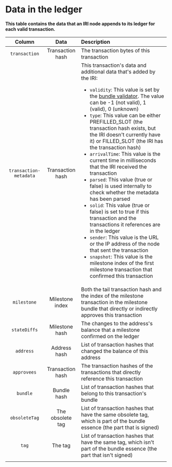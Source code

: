 # Data in the ledger

**This table contains the data that an IRI node appends to its ledger for each valid transaction.**

| **Column**|    **Data**                                            | **Description**           
| :-------------------: |  :---------------------------------------: | :----------------------------------------
| `transaction`     |Transaction hash     | The transaction bytes of this transaction|
| `transaction-metadata` | Transaction hash|This transaction's data and additional data that's added by the IRI: <ul><li>`validity`: This value is set by the [bundle validator](concepts/transaction-validation.md#bundle-validator). The value can be -1 (not valid), 1 (valid), 0 (unknown)</li><li>`type`: This value can be either PREFILLED_SLOT (the transaction hash exists, but the IRI doesn't currently have it) or FILLED_SLOT (the IRI has the transaction hash)</li><li>`arrivalTime`: This value is the current time in milliseconds that the IRI received the transaction</li><li>`parsed`: This value (true or false) is used internally to check whether the metadata has been parsed</li><li>`solid`: This value (true or false) is set to true if this transaction and the transactions it references are in the ledger</li><li>`sender`: This value is the URL or the IP address of the node that sent the transaction</li><li>`snapshot`: This value is the milestone index of the first milestone transaction that confirmed this transaction</li></ul>
|`milestone`      |Milestone index      | Both the tail transaction hash and the index of the milestone transaction in the milestone bundle that directly or indirectly approves this transaction                |
| `stateDiffs`        |Milestone hash          |  The changes to the address's balance that a milestone confirmed on the ledger   |
| `address`          | Address hash         | List of transaction hashes that changed the balance of this address|
|`approvees`       |Transaction hash | The transaction hashes of the transactions that directly reference this transaction|
|`bundle`       |  Bundle hash| List of transaction hashes that belong to this transaction's bundle |
|`obsoleteTag`       | The obsolete tag |List of transaction hashes that have the same obsolete tag, which is part of the bundle essence (the part that is signed)|
|`tag`       | The tag |List of transaction hashes that have the same tag, which isn't part of the bundle essence (the part that isn't signed)|
|||
